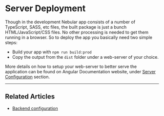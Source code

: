 # Server Deployment

Though in the development Nebular app consists of a number of TypeScript, SASS, etc files, the built package is just a bunch HTML/JavaScript/CSS files.
No other processing is needed to get them running in a browser.
So to deploy the app you basically need two simple steps:

- Build your app with `npm run build:prod`
- Copy the output from the `dist` folder under a web-server of your choice.

More details on how to setup your web-server to better serve the application can be found on Angular Documentation website, under <a href="https://angular.io/guide/deployment#server-configuration" target="_blank">Server Configuration</a> section.
<hr>

## Related Articles

- [Backend configuration](#/docs/guides/backend-integration)
